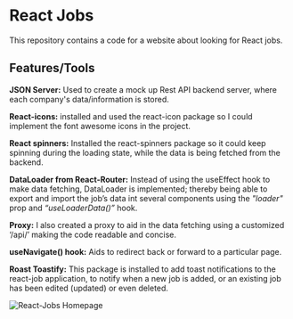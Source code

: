 # React Jobs

This repository contains a code for a website about looking for React jobs.

## Features/Tools

**JSON Server:** Used to create a mock up Rest API backend server, where each company's data/information is stored.

**React-icons:** installed and used the react-icon package so I could implement the font awesome icons in the project.

**React spinners:** Installed the react-spinners package so it could keep spinning during the loading state, while the data is being fetched from the backend.

**DataLoader from React-Router:** Instead of using the useEffect hook to make data fetching, DataLoader is implemented; thereby being able to export and import the job’s data int several components using the _"loader"_ prop and _“useLoaderData()”_ hook.

**Proxy:** I also created a proxy to aid in the data fetching using a customized ‘/api/’ making the code readable and concise.

**useNavigate() hook:** Aids to redirect back or forward to a particular page.

**Roast Toastify:** This package is installed to add toast notifications to the react-job application, to notify when a new job is added, or an existing job has been edited (updated) or even deleted.

![React-Jobs Homepage](/react-jobs/src/assets/images/re-jobs.png)
